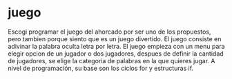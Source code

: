 # juego
Escogi programar el juego del ahorcado por ser uno de los propuestos, pero tambien porque siento que es un juego divertido. El juego consiste en adivinar la palabra oculta letra por letra. El juego empieza con un menu para elegir opcion de un jugador o dos jugadores, despues de definir la cantidad de jugadores, se elige la categoria de palabras en la que quieres jugar. A nivel de programación, su base son los ciclos for y estructuras if.

